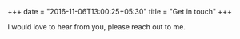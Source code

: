 +++
date = "2016-11-06T13:00:25+05:30"
title = "Get in touch"
+++

I would love to hear from you, please reach out to me.
